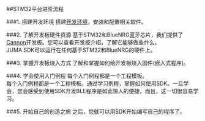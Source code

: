 ##STM32平台进阶流程

###1. 搭建开发环境
搭建[开发环境](./dev_env/)，安装和配置相关软件。

###2. 了解开发板硬件资源
基于STM32和BlueNRG蓝牙芯片，我们提供了[Cannon](../cannon_resource/)开发板。您可以查看开发板介绍，了解它能够做些什么。  
JUMA SDK可以运行在任何基于STM32和BlueNRG的硬件上。  

###3. 掌握开发板烧入方式
了解和掌握如何给开发板烧入固件(嵌入式程序)。

###4. 学会使用入门例程
每个入门例程都是一个工程模板。  
每个入门例程都是一个工程模板。通过学习例程，掌握如何使用SDK。一旦学会，您会感受到使用SDK开发BLE程序是如此惊人的便捷，而且，这一切很容易学习。

###5. 开始自己的创造之旅
之后，您就可以用SDK开始编写自己的程序了。